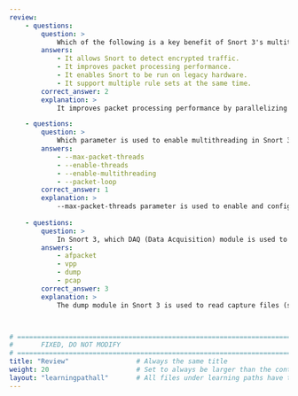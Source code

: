 ```yaml
---
review:
    - questions:
        question: >
            Which of the following is a key benefit of Snort 3's multithreading support?
        answers:
            - It allows Snort to detect encrypted traffic.
            - It improves packet processing performance. 
            - It enables Snort to be run on legacy hardware.
            - It support multiple rule sets at the same time.
        correct_answer: 2                    
        explanation: >
            It improves packet processing performance by parallelizing tasks.

    - questions:
        question: >
            Which parameter is used to enable multithreading in Snort 3?
        answers:
            - --max-packet-threads
            - --enable-threads
            - --enable-multithreading
            - --packet-loop
        correct_answer: 1                   
        explanation: >
            --max-packet-threads parameter is used to enable and configure multithreading.
               
    - questions:
        question: >
            In Snort 3, which DAQ (Data Acquisition) module is used to read capture files for packet processing?
        answers:
            - afpacket
            - vpp
            - dump
            - pcap
        correct_answer: 3          
        explanation: >
            The dump module in Snort 3 is used to read capture files (such as .pcap or .pcapng files) for offline packet analysis. 



# ================================================================================
#       FIXED, DO NOT MODIFY
# ================================================================================
title: "Review"                 # Always the same title
weight: 20                      # Set to always be larger than the content in this path
layout: "learningpathall"       # All files under learning paths have this same wrapper
---
```


